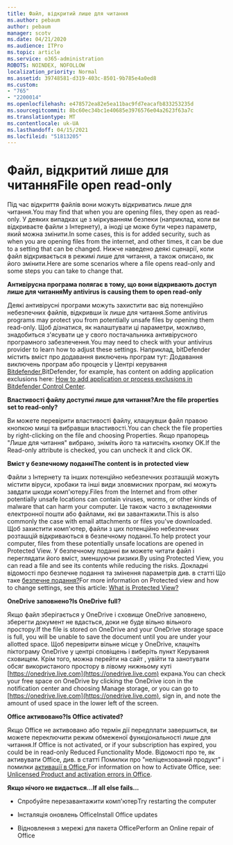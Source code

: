 ```yaml
---
title: Файл, відкритий лише для читання
ms.author: pebaum
author: pebaum
manager: scotv
ms.date: 04/21/2020
ms.audience: ITPro
ms.topic: article
ms.service: o365-administration
ROBOTS: NOINDEX, NOFOLLOW
localization_priority: Normal
ms.assetid: 39748581-d319-403c-8501-9b785e4a0ed8
ms.custom:
- "765"
- "2200014"
ms.openlocfilehash: e478572ea82e5ea11bac9fd7eacafb833253235d
ms.sourcegitcommit: 8bc60ec34bc1e40685e3976576e04a2623f63a7c
ms.translationtype: MT
ms.contentlocale: uk-UA
ms.lasthandoff: 04/15/2021
ms.locfileid: "51813205"
---
```

# <a name="file-open-read-only"></a><span data-ttu-id="d8f7d-102">Файл, відкритий лише для читання</span><span class="sxs-lookup"><span data-stu-id="d8f7d-102">File open read-only</span></span>

<span data-ttu-id="d8f7d-103">Під час відкриття файлів вони можуть відкриватись лише для читання.</span><span class="sxs-lookup"><span data-stu-id="d8f7d-103">You may find that when you are opening files, they open as read-only.</span></span> <span data-ttu-id="d8f7d-104">У деяких випадках це з міркуванням безпеки (наприклад, коли ви відкриваєте файли з Інтернету), а іноді це може бути через параметр, який можна змінити.</span><span class="sxs-lookup"><span data-stu-id="d8f7d-104">In some cases, this is for added security, such as when you are opening files from the internet, and other times, it can be due to a setting that can be changed.</span></span> <span data-ttu-id="d8f7d-105">Нижче наведено деякі сценарії, коли файл відкривається в режимі лише для читання, а також описано, як його змінити.</span><span class="sxs-lookup"><span data-stu-id="d8f7d-105">Here are some scenarios where a file opens read-only and some steps you can take to change that.</span></span>
  
 <span data-ttu-id="d8f7d-106">**Антивірусна програма полягає в тому, що вони відкривають доступ лише для читання**</span><span class="sxs-lookup"><span data-stu-id="d8f7d-106">**My antivirus is causing them to open read-only**</span></span>
  
<span data-ttu-id="d8f7d-107">Деякі антивірусні програми можуть захистити вас від потенційно небезпечних файлів, відкривши їх лише для читання.</span><span class="sxs-lookup"><span data-stu-id="d8f7d-107">Some antivirus programs may protect you from potentially unsafe files by opening them read-only.</span></span> <span data-ttu-id="d8f7d-108">Щоб дізнатися, як налаштувати ці параметри, можливо, знадобиться з'ясувати це у свого постачальника антивірусного програмного забезпечення.</span><span class="sxs-lookup"><span data-stu-id="d8f7d-108">You may need to check with your antivirus provider to learn how to adjust these settings.</span></span> <span data-ttu-id="d8f7d-109">Наприклад, bitDefender містить вміст про додавання виключень програм тут: Додавання виключень програм або процесів у Центрі керування [Bitdefender.](https://aka.ms/AA6098i)</span><span class="sxs-lookup"><span data-stu-id="d8f7d-109">BitDefender, for example, has content on adding application exclusions here: [How to add application or process exclusions in Bitdefender Control Center](https://aka.ms/AA6098i).</span></span>
  
 <span data-ttu-id="d8f7d-110">**Властивості файлу доступні лише для читання?**</span><span class="sxs-lookup"><span data-stu-id="d8f7d-110">**Are the file properties set to read-only?**</span></span>
  
<span data-ttu-id="d8f7d-111">Ви можете перевірити властивості файлу, клацнувши файл правою кнопкою миші та вибравши властивості.</span><span class="sxs-lookup"><span data-stu-id="d8f7d-111">You can check the file properties by right-clicking on the file and choosing Properties.</span></span> <span data-ttu-id="d8f7d-112">Якщо прапорець "Лише для читання" вибрано, зніміть його та натисніть кнопку OK.</span><span class="sxs-lookup"><span data-stu-id="d8f7d-112">If the Read-only attribute is checked, you can uncheck it and click OK.</span></span>
  
 <span data-ttu-id="d8f7d-113">**Вміст у безпечному поданні**</span><span class="sxs-lookup"><span data-stu-id="d8f7d-113">**The content is in protected view**</span></span>
  
<span data-ttu-id="d8f7d-114">Файли з Інтернету та інших потенційно небезпечних розташцій можуть містити віруси, хробаки та інші види зловмисних програм, які можуть завдати шкоди комп'ютеру.</span><span class="sxs-lookup"><span data-stu-id="d8f7d-114">Files from the Internet and from other potentially unsafe locations can contain viruses, worms, or other kinds of malware that can harm your computer.</span></span> <span data-ttu-id="d8f7d-115">Це також часто з вкладеннями електронної пошти або файлами, які ви завантажили.</span><span class="sxs-lookup"><span data-stu-id="d8f7d-115">This is also commonly the case with email attachments or files you've downloaded.</span></span> <span data-ttu-id="d8f7d-116">Щоб захистити комп'ютер, файли з цих потенційно небезпечних розташцій відкриваються в безпечному поданні.</span><span class="sxs-lookup"><span data-stu-id="d8f7d-116">To help protect your computer, files from these potentially unsafe locations are opened in Protected View.</span></span> <span data-ttu-id="d8f7d-117">У безпечному поданні ви можете читати файл і переглядати його вміст, зменшуючи ризики.</span><span class="sxs-lookup"><span data-stu-id="d8f7d-117">By using Protected View, you can read a file and see its contents while reducing the risks.</span></span> <span data-ttu-id="d8f7d-118">Докладні відомості про безпечне подання та змінення параметрів див. в статті Що таке [безпечне подання?](https://support.office.com/article/d6f09ac7-e6b9-4495-8e43-2bbcdbcb6653)</span><span class="sxs-lookup"><span data-stu-id="d8f7d-118">For more information on Protected view and how to change settings, see this article: [What is Protected View?](https://support.office.com/article/d6f09ac7-e6b9-4495-8e43-2bbcdbcb6653)</span></span>
  
 <span data-ttu-id="d8f7d-119">**OneDrive заповнено?**</span><span class="sxs-lookup"><span data-stu-id="d8f7d-119">**Is OneDrive full?**</span></span>
  
<span data-ttu-id="d8f7d-120">Якщо файл зберігається у OneDrive і сховище OneDrive заповнено, зберегти документ не вдасться, доки не буде вільно вільного простору.</span><span class="sxs-lookup"><span data-stu-id="d8f7d-120">If the file is stored on OneDrive and your OneDrive storage space is full, you will be unable to save the document until you are under your allotted space.</span></span> <span data-ttu-id="d8f7d-121">Щоб перевірити вільне місце у OneDrive, клацніть піктограму OneDrive у центрі сповіщень і виберіть пункт Керування сховищем. Крім того, можна перейти на сайт , увійти та занотувати обсяг використаного простору в лівому нижньому куті [https://onedrive.live.com](https://onedrive.live.com) екрана.</span><span class="sxs-lookup"><span data-stu-id="d8f7d-121">You can check your free space on OneDrive by clicking the OneDrive icon in the notification center and choosing Manage storage, or you can go to [https://onedrive.live.com](https://onedrive.live.com), sign in, and note the amount of used space in the lower left of the screen.</span></span>
  
 <span data-ttu-id="d8f7d-122">**Office активовано?**</span><span class="sxs-lookup"><span data-stu-id="d8f7d-122">**Is Office activated?**</span></span>
  
<span data-ttu-id="d8f7d-123">Якщо Office не активовано або термін дії передплати завершиться, ви можете переключити режим обмеженої функціональності лише для читання.</span><span class="sxs-lookup"><span data-stu-id="d8f7d-123">If Office is not activated, or if your subscription has expired, you could be in read-only Reduced Functionality Mode.</span></span> <span data-ttu-id="d8f7d-124">Відомості про те, як активувати Office, див. в статті Помилки про "неліцензований продукт" і помилки [активації в Office.](https://support.office.com/article/0d23d3c0-c19c-4b2f-9845-5344fedc4380)</span><span class="sxs-lookup"><span data-stu-id="d8f7d-124">For information on how to Activate Office, see: [Unlicensed Product and activation errors in Office](https://support.office.com/article/0d23d3c0-c19c-4b2f-9845-5344fedc4380).</span></span>
  
 <span data-ttu-id="d8f7d-125">**Якщо нічого не видається...**</span><span class="sxs-lookup"><span data-stu-id="d8f7d-125">**If all else fails...**</span></span>
  
- <span data-ttu-id="d8f7d-126">Спробуйте перезавантажити комп'ютер</span><span class="sxs-lookup"><span data-stu-id="d8f7d-126">Try restarting the computer</span></span>
    
- <span data-ttu-id="d8f7d-127">Інсталяція оновлень Office</span><span class="sxs-lookup"><span data-stu-id="d8f7d-127">Install Office updates</span></span>
    
- <span data-ttu-id="d8f7d-128">Відновлення з мережі для пакета Office</span><span class="sxs-lookup"><span data-stu-id="d8f7d-128">Perform an Online repair of Office</span></span>
    

